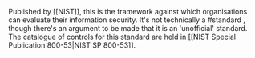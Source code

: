 Published by [[NIST]], this is the framework against which organisations can evaluate their information security. It's not technically a #standard , though there's an argument to be made that it is an 'unofficial' standard. The catalogue of controls for this standard are held in [[NIST Special Publication 800-53|NIST SP 800-53]].